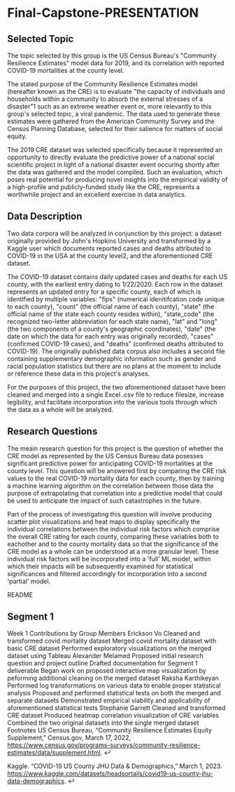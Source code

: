 # Final-Capstone-PRESENTATION
## Selected Topic
The topic selected by this group is the US Census Bureau's "Community Resilience Estimates" model data for 2019, and its correlation with reported COVID-19 mortalities at the county level.

The stated purpose of the Community Resilience Estimates model (hereafter known as the CRE) is to evaluate "the capacity of individuals and households within a community to absorb the external stresses of a disaster"1 such as an extreme weather event or, more relevantly to this group's selected topic, a viral pandemic. The data used to generate these estimates were gathered from the American Community Survey and the Census Planning Database, selected for their salience for matters of social equity.

The 2019 CRE dataset was selected specifically because it represented an opportunity to directly evaluate the predictive power of a national social scientific project in light of a national disaster event occuring shortly after the data was gathered and the model compiled. Such an evaluation, which poses real potential for producing novel insights into the empirical validity of a high-profile and publicly-funded study like the CRE, represents a worthwhile project and an excellent exercise in data analytics.

## Data Description
Two data corpora will be analyzed in conjunction by this project: a dataset originally provided by John's Hopkins University and transformed by a Kaggle user which documents reported cases and deaths attributed to COVID-19 in the USA at the county level2, and the aforementioned CRE dataset.

The COVID-19 dataset contains daily updated cases and deaths for each US county, with the earliest entry dating to 1/22/2020. Each row in the dataset represents an updated entry for a specific county, each of which is identified by multiple variables: "fips" (numerical idenitifcation code unique to each county), "count" (the official name of each county), "state" (the official name of the state each county resides within), "state_code" (the recognized two-letter abbreviation for each state name), "lat" and "long" (the two components of a county's geographic coordinates), "date" (the date on which the data for each entry was originally recorded), "cases" (confirmed COVID-19 cases), and "deaths" (confirmed deaths attributed to COVID-19). The originally published data corpus also includes a second file containing supplementary demographic information such as gender and racial population statistics but there are no plans at the moment to include or reference these data in this project's analyses.

For the purposes of this project, the two aforementioned dataset have been cleaned and merged into a single Excel .csv file to reduce filesize, increase legibility, and facilitate incorporation into the various tools through which the data as a whole will be analyzed.

## Research Questions
The meain research question for this project is the question of whether the CRE model as represented by the US Census Bureau data posesses significant predictive power for anticipating COVID-19 mortalities at the county level. This question will be answered first by comparing the CRE risk values to the real COVID-19 mortality data for each county, then by training a machine learning algorithm on the correlation between those data the purpose of extrapolating that correlation into a predictive model that could be used to anticipate the impact of such catastrophes in the future.

Part of the process of investigating this question will involve producing scatter plot visualizations and heat maps to display specifically the individual correlations between the individual risk factors which comprise the overall CRE rating for each county, comparing these variables both to eachother and to the county mortality data so that the significance of the CRE model as a whole can be understood at a more granular level. These individual risk factors will be incorporated into a 'full' ML model, within which their impacts will be subsequently examined for statistical significances and filtered accordingly for incorporation into a second 'partial' model.

README
## Segment 1
Week 1 Contributions by Group Members
Erickson Vo
Cleaned and transformed covid mortality dataset
Merged covid mortality dataset with basic CRE dataset
Performed exploratory visualizations on the merged dataset using Tableau
Alexander Melamed
Proposed initial research question and project outline
Drafted documentation for Segment 1 deliverable
Began work on proposed interactive map visualization by peforming additional cleaning on the merged dataset
Raksha Karthikeyan
Performed log transformations on various data to enable proper statistical analysis
Proposed and performed statistical tests on both the merged and separate datasets
Demonstrated empirical viability and applicability of aforementioned statistical tests
Stephanie Garrett
Cleaned and transformed CRE dataset
Produced heatmap correlation visualization of CRE variables
Combined the two original datasets into the single merged dataset
Footnotes
US Census Bureau, “Community Resilience Estimates Equity Supplement,” Census.gov, March 17, 2022, https://www.census.gov/programs-surveys/community-resilience-estimates/data/supplement.html. ↩

Kaggle. “COVID-19 US County JHU Data & Demographics,” March 1, 2023. https://www.kaggle.com/datasets/headsortails/covid19-us-county-jhu-data-demographics. ↩
